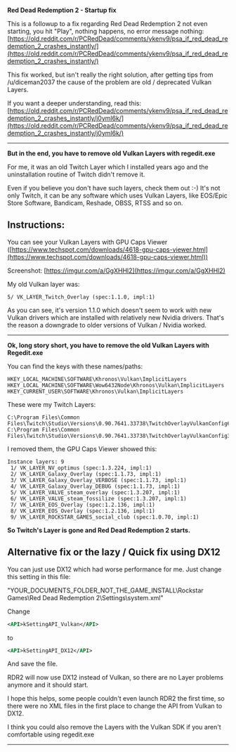 **Red Dead Redemption 2 - Startup fix**

This is a followup to a fix regarding Red Dead Redemption 2 not even starting, you hit "Play", nothing happens, no error message nothing:
[https://old.reddit.com/r/PCRedDead/comments/ykenv9/psa_if_red_dead_redemption_2_crashes_instantly/](https://old.reddit.com/r/PCRedDead/comments/ykenv9/psa_if_red_dead_redemption_2_crashes_instantly/)

This fix worked, but isn't really the right solution, after getting tips from /u/diceman2037 the cause of the problem are old / deprecated Vulkan Layers.

If you want a deeper understanding, read this:
[https://old.reddit.com/r/PCRedDead/comments/ykenv9/psa_if_red_dead_redemption_2_crashes_instantly/j0yml6k/](https://old.reddit.com/r/PCRedDead/comments/ykenv9/psa_if_red_dead_redemption_2_crashes_instantly/j0yml6k/)

----

**But in the end, you have to remove old Vulkan Layers with regedit.exe**

For me, it was an old Twitch Layer which I installed years ago and the uninstallation routine of Twitch didn't remove it.

Even if you believe you don't have such layers, check them out :-) It's not only Twitch, it can be any software which uses Vulkan Layers, like EOS/Epic Store Software, Bandicam, Reshade, OBSS, RTSS and so on.

**Instructions:**
--------------------
You can see your Vulkan Layers with GPU Caps Viewer ([https://www.techspot.com/downloads/4618-gpu-caps-viewer.html](https://www.techspot.com/downloads/4618-gpu-caps-viewer.html)) 

Screenshot:
[https://imgur.com/a/GgXHHl2](https://imgur.com/a/GgXHHl2)

My old Vulkan layer was:

    5/ VK_LAYER_Twitch_Overlay (spec:1.1.0, impl:1)

As you can see, it's version 1.1.0 which doesn't seem to work with new Vulkan drivers which are installed with relatively new Nvidia drivers.
That's the reason a downgrade to older versions of Vulkan / Nvidia worked. 

---

**Ok, long story short, you have to remove the old Vulkan Layers with Regedit.exe**

You can find the keys with these names/paths:

    HKEY_LOCAL_MACHINE\SOFTWARE\Khronos\Vulkan\ImplicitLayers
    HKEY_LOCAL_MACHINE\SOFTWARE\Wow6432Node\Khronos\Vulkan\ImplicitLayers
    HKEY_CURRENT_USER\SOFTWARE\Khronos\Vulkan\ImplicitLayers

These were my Twitch Layers:

    C:\Program Files\Common Files\Twitch\Studio\Versions\0.90.7641.33738\TwitchOverlayVulkanConfig64.json
    C:\Program Files\Common Files\Twitch\Studio\Versions\0.90.7641.33738\TwitchOverlayVulkanConfig32.json

I removed them, the GPU Caps Viewer showed this:

    Instance layers: 9
     1/ VK_LAYER_NV_optimus (spec:1.3.224, impl:1)
     2/ VK_LAYER_Galaxy_Overlay (spec:1.1.73, impl:1)
     3/ VK_LAYER_Galaxy_Overlay_VERBOSE (spec:1.1.73, impl:1)
     4/ VK_LAYER_Galaxy_Overlay_DEBUG (spec:1.1.73, impl:1)
     5/ VK_LAYER_VALVE_steam_overlay (spec:1.3.207, impl:1)
     6/ VK_LAYER_VALVE_steam_fossilize (spec:1.3.207, impl:1)
     7/ VK_LAYER_EOS_Overlay (spec:1.2.136, impl:1)
     8/ VK_LAYER_EOS_Overlay (spec:1.2.136, impl:1)
     9/ VK_LAYER_ROCKSTAR_GAMES_social_club (spec:1.0.70, impl:1)

**So Twitch's Layer is gone and Red Dead Redemption 2 starts.**

**Alternative fix or the lazy / Quick fix using DX12**
--------------------
You can just use DX12 which had worse performance for me.
Just change this setting in this file:

"YOUR_DOCUMENTS_FOLDER_NOT_THE_GAME_INSTALL\Rockstar Games\Red Dead Redemption 2\Settings\system.xml"

Change

```xml
<API>kSettingAPI_Vulkan</API>
```

to

```xml
<API>kSettingAPI_DX12</API>
```

And save the file.

RDR2 will now use DX12 instead of Vulkan, so there are no Layer problems anymore and it should start.

I hope this helps, some people couldn't even launch RDR2 the first time, so there were no XML files in the first place to change the API from Vulkan to DX12.

I think you could also remove the Layers with the Vulkan SDK if you aren't comfortable using regedit.exe

---
